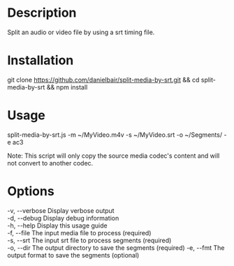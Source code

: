 # Description
Split an audio or video file by using a srt timing file.

# Installation
git clone https://github.com/danielbair/split-media-by-srt.git && cd split-media-by-srt && npm install

# Usage
split-media-by-srt.js -m ~/MyVideo.m4v -s ~/MyVideo.srt -o ~/Segments/ -e ac3 
                                                                                
Note: This script will only copy the source media codec's content and will not convert to another codec.                                                 

# Options
  -v, --verbose        Display verbose output                               
  -d, --debug          Display debug information                            
  -h, --help           Display this usage guide                             
  -f, --file <file>    The input media file to process (required)           
  -s, --srt <file>     The input srt file to process segments (required)    
  -o, --dir <folder>   The output directory to save the segments (required) 
  -e, --fmt <format>   The output format to save the segments (optional)    

